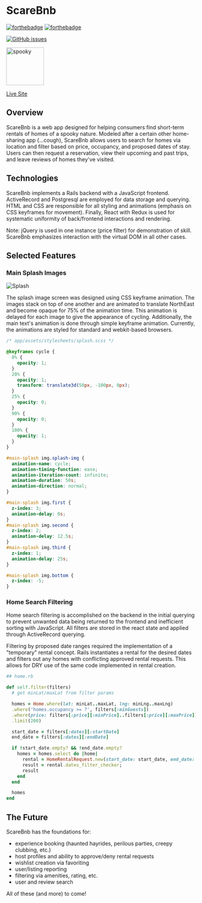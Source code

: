 # ScareBnb
[![forthebadge](https://forthebadge.com/images/badges/made-with-ruby.svg)](https://forthebadge.com)
[![forthebadge](https://forthebadge.com/images/badges/made-with-javascript.svg)](https://forthebadge.com)

[![GitHub issues](https://img.shields.io/github/issues/Naereen/StrapDown.js.svg)](https://GitHub.com/Naereen/StrapDown.js/issues/)



<img src="https://github.com/Tom-Stilwell/ScareBnb/blob/master/app/assets/images/ghost.png" alt="spooky" align="center" width="100px" height="100px"/>

[Live Site](https://scarebnb123.herokuapp.com/#/)


## Overview

ScareBnb is a web app designed for helping consumers find short-term rentals of
homes of a spooky nature. Modeled after a certain other home-sharing app (...cough),
ScareBnb allows users to search for homes via location and filter based on price,
occupancy, and proposed dates of stay. Users can then request a reservation, view their upcoming and past trips,
and leave reviews of homes they've visited.


## Technologies

ScareBnb implements a Rails backend with a JavaScript frontend. ActiveRecord and
Postgresql are employed for data storage and querying. HTML and CSS are responsible
for all styling and animations (emphasis on CSS keyframes for movement). Finally, React with Redux
is used for systematic uniformity of back/frontend interactions and rendering.

Note: jQuery is used in one instance (price filter) for demonstration of skill. ScareBnb emphasizes
interaction with the virtual DOM in all other cases.

## Selected Features

### Main Splash Images

![Splash](https://media.giphy.com/media/KZfnmWjvUqadnOtjWO/giphy.gif)

The splash image screen was designed using CSS keyframe animation. The images stack on top of one
another and are animated to translate NorthEast and become opaque for 75% of the animation time.
This animation is delayed for each image to give the appearance of cycling.
Additionally, the main text's animation is done through simple keyframe animation.
Currently, the animations are styled for standard and webkit-based browsers.

``` CSS
/* app/assets/stylesheets/splash.scss */

@keyframes cycle {
  0% {
    opacity: 1;
  }
  20% {
    opacity: 1;
    transform: translate3d(50px, -100px, 0px);
  }
  25% {
    opacity: 0;
  }
  90% {
    opacity: 0;
  }
  100% {
    opacity: 1;
  }
}

#main-splash img.splash-img {
  animation-name: cycle;
  animation-timing-function: ease;
  animation-iteration-count: infinite;
  animation-duration: 50s;
  animation-direction: normal;
}

#main-splash img.first {
  z-index: 3;
  animation-delay: 0s;
}
#main-splash img.second {
  z-index: 2;
  animation-delay: 12.5s;
}
#main-splash img.third {
  z-index: 1;
  animation-delay: 25s;
}

#main-splash img.bottom {
  z-index: -5;
}

```


### Home Search Filtering

Home search filtering is accomplished on the backend in the initial querying to prevent
unwanted data being returned to the frontend and inefficient sorting with JavaScript.
All filters are stored in the react state and applied through ActiveRecord querying.

Filtering by proposed date ranges required the implementation of a "temporary" rental
concept. Rails instantiates a rental for the desired dates and filters out any homes with
conflicting approved rental requests. This allows for DRY use of the same code implemented
in rental creation.

``` ruby
## home.rb

def self.filter(filters)
  # get minLat/maxLat from filter params

  homes = Home.where(lat: minLat..maxLat, lng: minLng..maxLng)
  .where('homes.occupancy >= ?', filters[:minGuests])
  .where(price: filters[:price][:minPrice]..filters[:price][:maxPrice])
  .limit(200)

  start_date = filters[:dates][:startDate]
  end_date = filters[:dates][:endDate]

  if !start_date.empty? && !end_date.empty?
    homes = homes.select do |home|
      rental = HomeRentalRequest.new(start_date: start_date, end_date: end_date, home_id: home.id)
      result = rental.dates_filter_checker;
      result
    end
  end

  homes
end
```


## The Future

ScareBnb has the foundations for:
* experience booking (haunted hayrides, perilous parties, creepy clubbing, etc.)
* host profiles and ability to approve/deny rental requests
* wishlist creation via favoriting
* user/listing reporting
* filtering via amenities, rating, etc.
* user and review search

All of these (and more) to come!
